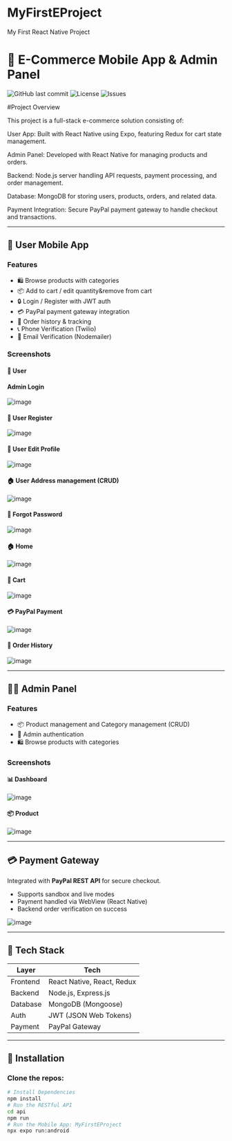 # MyFirstEProject
My First React Native Project
# 🛒 E-Commerce Mobile App & Admin Panel

![GitHub last commit](https://img.shields.io/github/last-commit/yourusername/eshop-app)
![License](https://img.shields.io/github/license/yourusername/eshop-app)
![Issues](https://img.shields.io/github/issues/yourusername/eshop-app)

#Project Overview

This project is a full-stack e-commerce solution consisting of:

User App: Built with React Native using Expo, featuring Redux for cart state management.

Admin Panel: Developed with React Native for managing products and orders.

Backend: Node.js server handling API requests, payment processing, and order management.

Database: MongoDB for storing users, products, orders, and related data.

Payment Integration: Secure PayPal payment gateway to handle checkout and transactions.

---

## 📲 User Mobile App

### Features

- 🛍️ Browse products with categories
- 📦 Add to cart / edit quantity&remove from cart
- 🔒 Login / Register with JWT auth
- 💳 PayPal payment gateway integration
- 📄 Order history & tracking
- 📞 Phone Verification (Twilio)
- 📧 Email Verification (Nodemailer)

### Screenshots
#### 🔐 User
#### Admin Login 
![image](https://github.com/user-attachments/assets/2af495ec-3fd9-4d6e-851f-fc2529b6ff02)

#### 📝 User Register
![image](https://github.com/user-attachments/assets/689a3a78-044b-46d1-8f20-d40b5b039968)

#### 👤 User Edit Profile
![image](https://github.com/user-attachments/assets/32219915-cddd-49e7-81f6-fd66a3e57891)

#### 🏠 User Address management (CRUD)
![image](https://github.com/user-attachments/assets/1eda618a-03f9-4ae1-99f4-8c4e7d47b922)

#### 🔁 Forgot Password
![image](https://github.com/user-attachments/assets/12287936-d508-48cc-a867-2c734420f97b)

#### 🏠 Home
![image](https://github.com/user-attachments/assets/4cc87701-fedb-4faa-b18d-1a4bbbda410d)

#### 🧺 Cart
![image](https://github.com/user-attachments/assets/e6d9cd46-498d-46f0-bffe-398defff12da)

#### 💳 PayPal Payment 
![image](https://github.com/user-attachments/assets/864e86f6-7bdc-41b4-a518-74b9a7ec69f1)

#### 📝 Order History
![image](https://github.com/user-attachments/assets/8a3fe872-0dac-46bb-9e1f-97fbfd4d551e)

---

## 🧑‍💼 Admin Panel
### Features

- 📦 Product management and Category management (CRUD)
- 🔐 Admin authentication
- 🛍️ Browse products with categories
### Screenshots

#### 📊 Dashboard
![image](https://github.com/user-attachments/assets/2605a212-bd7b-4aac-910b-8349d7d4a2a9)

#### 📦 Product 
![image](https://github.com/user-attachments/assets/f4c16eef-b309-4998-a7c5-1b7dbddfbfe0)


---

## 💳 Payment Gateway

Integrated with **PayPal REST API** for secure checkout.

- Supports sandbox and live modes
- Payment handled via WebView (React Native)
- Backend order verification on success

![image](https://github.com/user-attachments/assets/72957bd8-e36a-4d84-9825-2229ceed35d1)


---

## 🧰 Tech Stack

| Layer      | Tech                              |
|------------|-----------------------------------|
| Frontend   | React Native, React, Redux        |
| Backend    | Node.js, Express.js               |
| Database   | MongoDB (Mongoose)                |
| Auth       | JWT (JSON Web Tokens)             |
| Payment    | PayPal Gateway                    |
          

---

## 🚀 Installation

### Clone the repos:

```bash
# Install Dependencies
npm install
# Run the RESTful API
cd api
npm run
# Run the Mobile App: MyFirstEProject
npx expo run:android

